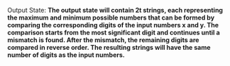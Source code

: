 Output State: **The output state will contain 2t strings, each representing the maximum and minimum possible numbers that can be formed by comparing the corresponding digits of the input numbers x and y. The comparison starts from the most significant digit and continues until a mismatch is found. After the mismatch, the remaining digits are compared in reverse order. The resulting strings will have the same number of digits as the input numbers.**